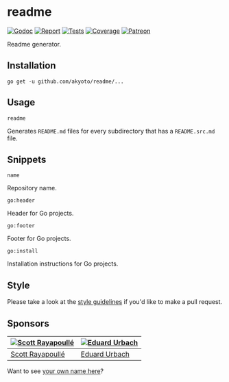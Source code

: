 # readme

[![Godoc][godoc-image]][godoc-url]
[![Report][report-image]][report-url]
[![Tests][tests-image]][tests-url]
[![Coverage][coverage-image]][coverage-url]
[![Patreon][patreon-image]][patreon-url]

Readme generator.

## Installation

```shell
go get -u github.com/akyoto/readme/...
```

## Usage

```shell
readme
```

Generates `README.md` files for every subdirectory that has a `README.src.md` file.

## Snippets

```text
name
```

Repository name.

```text
go:header
```

Header for Go projects.

```text
go:footer
```

Footer for Go projects.

```text
go:install
```

Installation instructions for Go projects.

## Style

Please take a look at the [style guidelines](https://github.com/akyoto/quality/blob/master/STYLE.md) if you'd like to make a pull request.

## Sponsors

| [![Scott Rayapoullé](https://avatars3.githubusercontent.com/u/11772084?s=70&v=4)](https://github.com/soulcramer) | [![Eduard Urbach](https://avatars2.githubusercontent.com/u/438936?s=70&v=4)](https://twitter.com/eduardurbach) |
| --- | --- |
| [Scott Rayapoullé](https://github.com/soulcramer) | [Eduard Urbach](https://eduardurbach.com) |

Want to see [your own name here](https://www.patreon.com/eduardurbach)?

[godoc-image]: https://godoc.org/github.com/akyoto/readme?status.svg
[godoc-url]: https://godoc.org/github.com/akyoto/readme
[report-image]: https://goreportcard.com/badge/github.com/akyoto/readme
[report-url]: https://goreportcard.com/report/github.com/akyoto/readme
[tests-image]: https://cloud.drone.io/api/badges/akyoto/readme/status.svg
[tests-url]: https://cloud.drone.io/akyoto/readme
[coverage-image]: https://codecov.io/gh/akyoto/readme/graph/badge.svg
[coverage-url]: https://codecov.io/gh/akyoto/readme
[patreon-image]: https://img.shields.io/badge/patreon-donate-green.svg
[patreon-url]: https://www.patreon.com/eduardurbach
